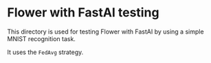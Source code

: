 # Flower with FastAI testing

This directory is used for testing Flower with FastAI by using a simple MNIST recognition task.

It uses the `FedAvg` strategy.

